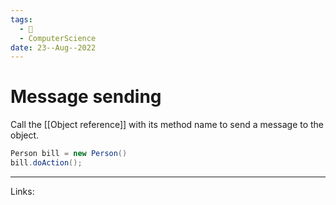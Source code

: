 ```yaml
---
tags:
  - 🌱
  - ComputerScience 
date: 23--Aug--2022
---
```


# Message sending

Call the [[Object reference]] with its method name to send a message to the object.

```java
Person bill = new Person()
bill.doAction();
```

---
Links: 